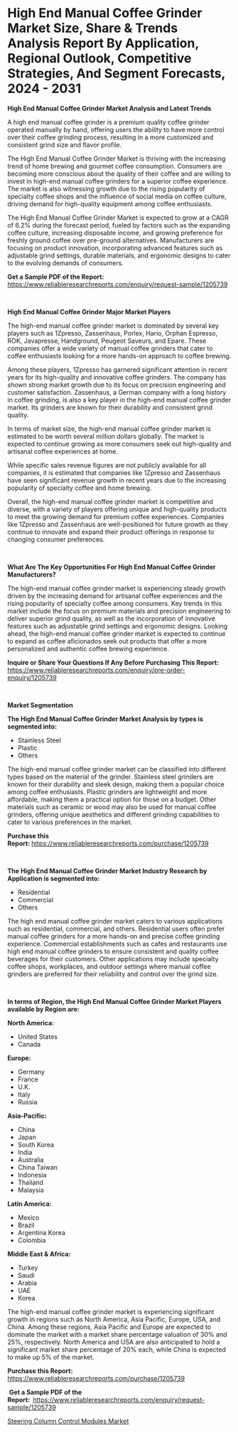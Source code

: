 <p><h1>High End Manual Coffee Grinder Market Size, Share & Trends Analysis Report By Application, Regional Outlook, Competitive Strategies, And Segment Forecasts, 2024 - 2031</h1></p><p><strong>High End Manual Coffee Grinder Market Analysis and Latest Trends</strong></p>
<p><p>A high end manual coffee grinder is a premium quality coffee grinder operated manually by hand, offering users the ability to have more control over their coffee grinding process, resulting in a more customized and consistent grind size and flavor profile.</p><p>The High End Manual Coffee Grinder Market is thriving with the increasing trend of home brewing and gourmet coffee consumption. Consumers are becoming more conscious about the quality of their coffee and are willing to invest in high-end manual coffee grinders for a superior coffee experience. The market is also witnessing growth due to the rising popularity of specialty coffee shops and the influence of social media on coffee culture, driving demand for high-quality equipment among coffee enthusiasts.</p><p>The High End Manual Coffee Grinder Market is expected to grow at a CAGR of 6.2% during the forecast period, fueled by factors such as the expanding coffee culture, increasing disposable income, and growing preference for freshly ground coffee over pre-ground alternatives. Manufacturers are focusing on product innovation, incorporating advanced features such as adjustable grind settings, durable materials, and ergonomic designs to cater to the evolving demands of consumers.</p></p>
<p><strong>Get a Sample PDF of the Report:&nbsp;</strong> <a href="https://www.reliableresearchreports.com/enquiry/request-sample/1205739">https://www.reliableresearchreports.com/enquiry/request-sample/1205739</a></p>
<p>&nbsp;</p>
<p><strong>High End Manual Coffee Grinder Major Market Players</strong></p>
<p><p>The high-end manual coffee grinder market is dominated by several key players such as 1Zpresso, Zassenhaus, Porlex, Hario, Orphan Espresso, ROK, Javapresse, Handground, Peugeot Saveurs, and Epare. These companies offer a wide variety of manual coffee grinders that cater to coffee enthusiasts looking for a more hands-on approach to coffee brewing.</p><p>Among these players, 1Zpresso has garnered significant attention in recent years for its high-quality and innovative coffee grinders. The company has shown strong market growth due to its focus on precision engineering and customer satisfaction. Zassenhaus, a German company with a long history in coffee grinding, is also a key player in the high-end manual coffee grinder market. Its grinders are known for their durability and consistent grind quality.</p><p>In terms of market size, the high-end manual coffee grinder market is estimated to be worth several million dollars globally. The market is expected to continue growing as more consumers seek out high-quality and artisanal coffee experiences at home.</p><p>While specific sales revenue figures are not publicly available for all companies, it is estimated that companies like 1Zpresso and Zassenhaus have seen significant revenue growth in recent years due to the increasing popularity of specialty coffee and home brewing.</p><p>Overall, the high-end manual coffee grinder market is competitive and diverse, with a variety of players offering unique and high-quality products to meet the growing demand for premium coffee experiences. Companies like 1Zpresso and Zassenhaus are well-positioned for future growth as they continue to innovate and expand their product offerings in response to changing consumer preferences.</p></p>
<p>&nbsp;</p>
<p><strong>What Are The Key Opportunities For High End Manual Coffee Grinder Manufacturers?</strong></p>
<p><p>The high-end manual coffee grinder market is experiencing steady growth driven by the increasing demand for artisanal coffee experiences and the rising popularity of specialty coffee among consumers. Key trends in this market include the focus on premium materials and precision engineering to deliver superior grind quality, as well as the incorporation of innovative features such as adjustable grind settings and ergonomic designs. Looking ahead, the high-end manual coffee grinder market is expected to continue to expand as coffee aficionados seek out products that offer a more personalized and authentic coffee brewing experience.</p></p>
<p><strong>Inquire or Share Your Questions If Any Before Purchasing This Report:</strong> <a href="https://www.reliableresearchreports.com/enquiry/pre-order-enquiry/1205739">https://www.reliableresearchreports.com/enquiry/pre-order-enquiry/1205739</a></p>
<p>&nbsp;</p>
<p><strong>Market Segmentation</strong></p>
<p><strong>The High End Manual Coffee Grinder Market Analysis by types is segmented into:</strong></p>
<p><ul><li>Stainless Steel</li><li>Plastic</li><li>Others</li></ul></p>
<p><p>The high-end manual coffee grinder market can be classified into different types based on the material of the grinder. Stainless steel grinders are known for their durability and sleek design, making them a popular choice among coffee enthusiasts. Plastic grinders are lightweight and more affordable, making them a practical option for those on a budget. Other materials such as ceramic or wood may also be used for manual coffee grinders, offering unique aesthetics and different grinding capabilities to cater to various preferences in the market.</p></p>
<p><strong>Purchase this Report:&nbsp;</strong><a href="https://www.reliableresearchreports.com/purchase/1205739">https://www.reliableresearchreports.com/purchase/1205739</a></p>
<p>&nbsp;</p>
<p><strong>The High End Manual Coffee Grinder Market Industry Research by Application is segmented into:</strong></p>
<p><ul><li>Residential</li><li>Commercial</li><li>Others</li></ul></p>
<p><p>The high end manual coffee grinder market caters to various applications such as residential, commercial, and others. Residential users often prefer manual coffee grinders for a more hands-on and precise coffee grinding experience. Commercial establishments such as cafes and restaurants use high end manual coffee grinders to ensure consistent and quality coffee beverages for their customers. Other applications may include specialty coffee shops, workplaces, and outdoor settings where manual coffee grinders are preferred for their reliability and control over the grind size.</p></p>
<p>&nbsp;</p>
<p><strong>In terms of Region, the High End Manual Coffee Grinder Market Players available by Region are:</strong></p>
<p>
    <p> <strong> North America: </strong>
        <ul>
            <li>United States</li>
            <li>Canada</li>
        </ul>
        </p> 
    <p> <strong> Europe: </strong>
        <ul>
            <li>Germany</li>
            <li>France</li>
            <li>U.K.</li>
            <li>Italy</li>
            <li>Russia</li>
        </ul>
        </p> 
    <p> <strong> Asia-Pacific: </strong>
        <ul>
            <li>China</li>
            <li>Japan</li>
            <li>South Korea</li>
            <li>India</li>
            <li>Australia</li>
            <li>China Taiwan</li>
            <li>Indonesia</li>
            <li>Thailand</li>
            <li>Malaysia</li>
        </ul>
        </p> 
    <p> <strong> Latin America: </strong>
        <ul>
            <li>Mexico</li>
            <li>Brazil</li>
            <li>Argentina Korea</li>
            <li>Colombia</li>
        </ul>
        </p> 
    <p> <strong> Middle East & Africa: </strong>
        <ul>
            <li>Turkey</li>
            <li>Saudi</li>
            <li>Arabia</li>
            <li>UAE</li>
            <li>Korea</li>
        </ul>
    </p>
    </p>
<p><p>The high-end manual coffee grinder market is experiencing significant growth in regions such as North America, Asia Pacific, Europe, USA, and China. Among these regions, Asia Pacific and Europe are expected to dominate the market with a market share percentage valuation of 30% and 25%, respectively. North America and USA are also anticipated to hold a significant market share percentage of 20% each, while China is expected to make up 5% of the market.</p></p>
<p><strong>Purchase this Report: </strong><a href="https://www.reliableresearchreports.com/purchase/1205739">https://www.reliableresearchreports.com/purchase/1205739</a></p>
<p>&nbsp;<strong>Get a Sample PDF of the Report:&nbsp;&nbsp;</strong><a href="https://www.reliableresearchreports.com/enquiry/request-sample/1205739">https://www.reliableresearchreports.com/enquiry/request-sample/1205739</a></p>
<p><strong></strong></p>
<p><p><a href="https://artistic-helicopter-ca9.notion.site/Steering-Column-Control-Modules-Market-Provides-Detailed-Segmentation-of-this-Market-based-on-Type--a1d2269796f2439abbc684e1134ba431">Steering Column Control Modules Market</a></p></p>